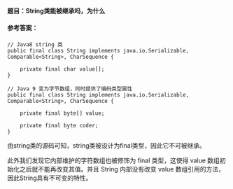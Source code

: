#### 题目：String类能被继承吗，为什么

#### 参考答案：



```
// Java8 string 类
public final class String implements java.io.Serializable, Comparable<String>, CharSequence {

    private final char value[];
}
```

```
// Java 9 变为字节数组，同时提供了编码类型属性
public final class String implements java.io.Serializable, Comparable<String>, CharSequence {

    private final byte[] value;

    private final byte coder;
}
```

由string类的源码可知，string类被设计为final类型，因此它不可被继承。

此外我们发现它内部维护的字符数组也被修饰为 final 类型，这使得 value 数组初始化之后就不能再改变其值。并且 String 内部没有改变 value
数组引用的方法，因此String具有不可变的特性。













